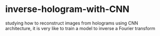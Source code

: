 # inverse-hologram-with-CNN
studying how to reconstruct images from holograms using CNN architecture, it is very like to train a model to inverse a Fourier transform
